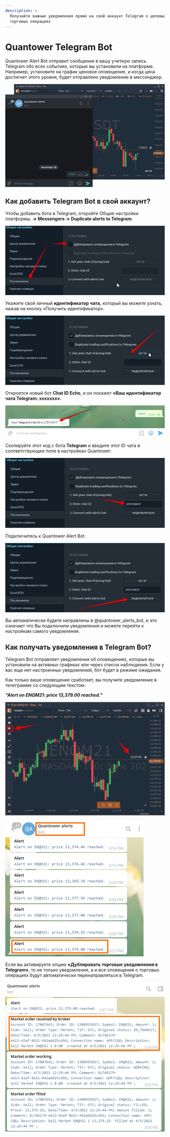 ```yaml
---
description: >-
  Получайте важные уведомления прямо на свой аккаунт Telegram о целевых ценах и
  торговых операциях
---
```


# Quantower Telegram Bot

Quantower Alert Bot отправит сообщение в вашу учетную запись Telegram обо всех событиях, которые вы установили на платформе. Например, установите на график ценовое оповещение, и когда цена достигнет этого уровня, будет отправлено уведомление в мессенджер.

![](../.gitbook/assets/telegram-alerts.gif)

## Как добавить Telegram Bot в свой аккаунт?

Чтобы добавить бота в Telegram, откройте Общие настройки платформы. **-&gt; Messengers -&gt; Duplicate alerts to Telegram**.

![](../.gitbook/assets/nastroika-telegram-bot.png)

Укажите свой личный **идентификатор чата,** который вы можете узнать, нажав на кнопку «Получить идентификатор». 

![](../.gitbook/assets/aidi.png)

Откроется новый бот **Chat ID Echo**, и он покажет **«Ваш идентификатор чата Telegram: xxxxxxx».** 

![](../.gitbook/assets/bot-aidi.png)

Скопируйте этот код с бота **Telegram** и введите этот ID чата в соответствующее поле в настройках Quantower:

![](../.gitbook/assets/vvesti-kod.png)

Подключитесь к Quantower Alert Bot

![](../.gitbook/assets/podklyuchitsya.png)

Вы автоматически будете направлены в @quantower\_alerts\_bot, и это означает что Вы подключили уведомления и можете перейти к настройкам самого уведомления.

## Как получать уведомления в Telegram Bot?

Telegram Bot отправляет уведомления об оповещениях, которые вы установили на активных графиках или через список наблюдения. Если у вас еще нет настроенных уведомлений, бот будет в режиме ожидания.

Как только ваше оповещение сработает, вы получите уведомление в телеграмме со следующим текстом:

_**"Alert on ENQM21: price 13,379.00 reached."**_

![](../.gitbook/assets/image%20%28173%29.png)

![](../.gitbook/assets/image%20%28172%29.png)

Если вы активируете опцию **«Дублировать торговые уведомления в Telegram»**, то не только уведомления, а и все оповещения о торговых операциях будут автоматически перенаправляться в Telegram.

![&#x414;&#x443;&#x431;&#x43B;&#x438;&#x440;&#x443;&#x44E;&#x449;&#x438;&#x435; &#x442;&#x43E;&#x440;&#x433;&#x43E;&#x432;&#x44B;&#x435; &#x443;&#x432;&#x435;&#x434;&#x43E;&#x43C;&#x43B;&#x435;&#x43D;&#x438;&#x44F; &#x432; Telegram &#x441; &#x43F;&#x43E;&#x43C;&#x43E;&#x449;&#x44C;&#x44E; Quantower Bot](../.gitbook/assets/image%20%28169%29.png)

